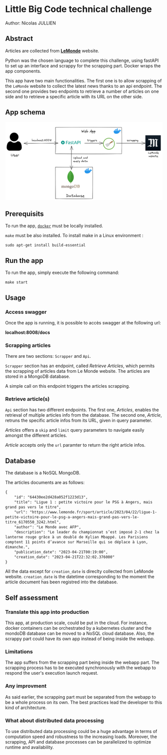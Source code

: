 # Little Big Code technical challenge

Author: Nicolas JULLIEN

## Abstract

Articles are collected from [**LeMonde**](https://www.lemonde.fr/) website. 

Python was the chosen language to complete this challenge, using fastAPI to set up an interface and scrappy for the scrapping part. Docker wraps the app components.

This app have two main functionalities. The first one is to allow scrapping of the `LeMonde` website to collect the latest news thanks to an api endpoint. The second one provides two endpoints to retrieve a number of articles on one side and to retrieve a specific article with its URL on the other side.

## App schema

![app schema](static/lbc_challenge_schema.png)

## Prerequisits

To run the app, [`docker`](https://docs.docker.com/engine/install/) must be locally installed.

`make` must be also installed. To install make in a Linux environment :
```
sudo apt-get install build-essential
```

## Run the app

To run the app, simply execute the following command:

```
make start
```

## Usage

### Access swagger

Once the app is running, it is possible to accès swagger at the following url:

**localhost:8008/docs**

### Scrapping articles

There are two sections: `Scrapper` and `Api`.

`Scrapper` section has an endpoint, called *Retrieve Articles*, which permits the scrapping of articles data from Le Monde website. The articles are stored in a MongoDB database.

A simple call on this endpoint triggers the articles scrapping.

### Retrieve article(s)

`Api` section has two different endpoints. The first one, *Articles*, enables the retrieval of multiple articles info from the database. The second one, *Article*, retruns the specific article infos from its URL, given in query parameter.

*Articles* offers a `skip` and `limit` query parameters to navigate easily amongst the different articles.

*Article* accepts only the `url` paramter to return the right article infos.

## Database

The database is a NoSQL MongoDB.

The articles documents are as follows:
```
{
    "id": "64430ee2d428a052f1223d13",
    "title": "Ligue 1 : petite victoire pour le PSG à Angers, mais grand pas vers le titre",
    "url": "https://www.lemonde.fr/sport/article/2023/04/22/ligue-1-petite-victoire-pour-le-psg-a-angers-mais-grand-pas-vers-le-titre_6170550_3242.html",
    "author": "Le Monde avec AFP",
    "description": "Le leader du championnat s’est imposé 2-1 chez la lanterne rouge grâce à un doublé de Kylian Mbappé. Les Parisiens comptent 11 points d’avance sur Marseille qui se déplace à Lyon, dimanche.",
    "publication_date": "2023-04-21T00:19:00",
    "creation_date": "2023-04-21T22:32:02.376000"
}
```
All the data except for `creation_date` is direclty collected from LeMonde website.
`creation_date` is the datetime corresponding to the moment the article document has been registred into the database.

## Self assessment

### Translate this app into production

This app, at production scale, could be put in the cloud. For instance, docker containers can be orchestrated by a kubernetes cluster and the mondoDB database can be moved to a NoSQL cloud database. Also, the scrappy part could have its own app instead of being inside the webapp.

### Limitations

The app suffers from the scrapping part being inside the webapp part. The scrapping process has to be executed synchronously with the webapp to respond the user's execution launch request. 

### Any improvment

As said earlier, the scrapping part must be separated from the webapp to be a whole process on its own. The best practices lead the developer to this kind of architecture.

### What about distributed data processing

To use distributed data processing could be a huge advantage in terms of computation speed and robustness to the increasing loads. Moreover, the scrapping, API and database processes can be parallelized to optimize runtime and availability.
